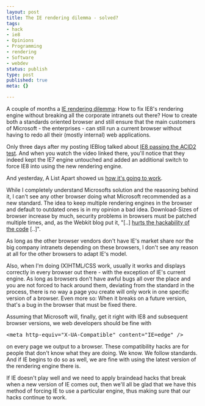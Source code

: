 ```yaml
---
layout: post
title: The IE rendering dilemma - solved?
tags:
- hack
- ie8
- Opinions
- Programming
- rendering
- Software
- webdev
status: publish
type: post
published: true
meta: {}

---
```

<p>A couple of months a <a href="/archives/379-The-IE-rendering-dilemma.html">IE rendering dilemma</a>: How to fix IE8's rendering engine without breaking all the corporate intranets out there? How to create both a standards oriented browser and still ensure that the main customers of Microsoft - the enterprises - can still run a current browser without having to redo all their (mostly internal) web applications.</p> <p>Only three days after my posting IEBlog talked about <a href="http://blogs.msdn.com/ie/archive/2007/12/19/internet-explorer-8-and-acid2-a-milestone.aspx">IE8 passing the ACID2 test</a>. And when you watch the video linked there, you'll notice that they indeed kept the IE7 engine untouched and added an additional switch to force IE8 into using the new rendering engine.</p> <p>And yesterday, A List Apart showed us <a href="http://www.alistapart.com/articles/beyonddoctype/">how it's going to work</a>.</p> <p>While I completely understand Microsofts solution and the reasoning behind it, I can't see any other browser doing what Microsoft recommended as a new standard. The idea to keep multiple rendering engines in the browser and default to outdated ones is in my opinion a bad idea. Download-Sizes of browser increase by much, security problems in browsers must be patched multiple times, and, as the Webkit blog put it, "[..] <a href="http://webkit.org/blog/155/versioning-compatibility-and-standards/">hurts the hackability of the code</a> [..]".</p> <p>As long as the other browser vendors don't have IE's market share nor the big company intranets depending on these browsers, I don't see any reason at all for the other browsers to adapt IE's model.</p> <p>Also, when I'm doing (X)HTML/CSS work, usually it works and displays correctly in every browser out there - with the exception of IE's current engine. As long as browsers don't have awful bugs all over the place and you are not forced to hack around them, deviating from the standard in the process, there is no way a page you create will only work in one specific version of a browser. Even more so: When it breaks on a future version, that's a bug in the browser that must be fixed there.</p> <p>Assuming that Microsoft will, finally, get it right with IE8 and subsequent browser versions, we web developers should be fine with</p><pre class="code">&lt;meta http-equiv="X-UA-Compatible" content="IE=edge" /&gt;
</pre>
<p>on every page we output to a browser. These compatibility hacks are for people that don't know what they are doing. We know. We follow standards. And if IE begins to do so as well, we are fine with using the latest version of the rendering engine there is. </p>
<p>If IE doesn't play well and we need to apply braindead hacks that break when a new version of IE comes out, then we'll all be glad that we have this method of forcing IE to use a particular engine, thus making sure that our hacks continue to work.</p>
